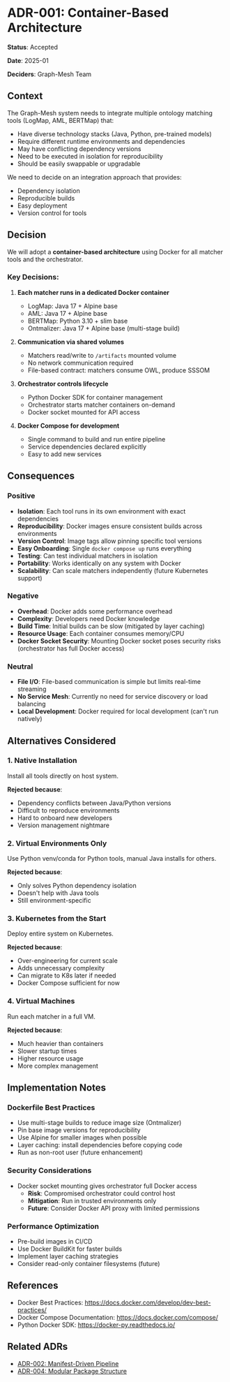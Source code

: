 # ADR-001: Container-Based Architecture

**Status**: Accepted

**Date**: 2025-01

**Deciders**: Graph-Mesh Team

## Context

The Graph-Mesh system needs to integrate multiple ontology matching tools (LogMap, AML, BERTMap) that:
- Have diverse technology stacks (Java, Python, pre-trained models)
- Require different runtime environments and dependencies
- May have conflicting dependency versions
- Need to be executed in isolation for reproducibility
- Should be easily swappable or upgradable

We need to decide on an integration approach that provides:
- Dependency isolation
- Reproducible builds
- Easy deployment
- Version control for tools

## Decision

We will adopt a **container-based architecture** using Docker for all matcher tools and the orchestrator.

### Key Decisions:

1. **Each matcher runs in a dedicated Docker container**
   - LogMap: Java 17 + Alpine base
   - AML: Java 17 + Alpine base
   - BERTMap: Python 3.10 + slim base
   - Ontmalizer: Java 17 + Alpine base (multi-stage build)

2. **Communication via shared volumes**
   - Matchers read/write to `/artifacts` mounted volume
   - No network communication required
   - File-based contract: matchers consume OWL, produce SSSOM

3. **Orchestrator controls lifecycle**
   - Python Docker SDK for container management
   - Orchestrator starts matcher containers on-demand
   - Docker socket mounted for API access

4. **Docker Compose for development**
   - Single command to build and run entire pipeline
   - Service dependencies declared explicitly
   - Easy to add new services

## Consequences

### Positive

- **Isolation**: Each tool runs in its own environment with exact dependencies
- **Reproducibility**: Docker images ensure consistent builds across environments
- **Version Control**: Image tags allow pinning specific tool versions
- **Easy Onboarding**: Single `docker compose up` runs everything
- **Testing**: Can test individual matchers in isolation
- **Portability**: Works identically on any system with Docker
- **Scalability**: Can scale matchers independently (future Kubernetes support)

### Negative

- **Overhead**: Docker adds some performance overhead
- **Complexity**: Developers need Docker knowledge
- **Build Time**: Initial builds can be slow (mitigated by layer caching)
- **Resource Usage**: Each container consumes memory/CPU
- **Docker Socket Security**: Mounting Docker socket poses security risks (orchestrator has full Docker access)

### Neutral

- **File I/O**: File-based communication is simple but limits real-time streaming
- **No Service Mesh**: Currently no need for service discovery or load balancing
- **Local Development**: Docker required for local development (can't run natively)

## Alternatives Considered

### 1. Native Installation

Install all tools directly on host system.

**Rejected because**:
- Dependency conflicts between Java/Python versions
- Difficult to reproduce environments
- Hard to onboard new developers
- Version management nightmare

### 2. Virtual Environments Only

Use Python venv/conda for Python tools, manual Java installs for others.

**Rejected because**:
- Only solves Python dependency isolation
- Doesn't help with Java tools
- Still environment-specific

### 3. Kubernetes from the Start

Deploy entire system on Kubernetes.

**Rejected because**:
- Over-engineering for current scale
- Adds unnecessary complexity
- Can migrate to K8s later if needed
- Docker Compose sufficient for now

### 4. Virtual Machines

Run each matcher in a full VM.

**Rejected because**:
- Much heavier than containers
- Slower startup times
- Higher resource usage
- More complex management

## Implementation Notes

### Dockerfile Best Practices

- Use multi-stage builds to reduce image size (Ontmalizer)
- Pin base image versions for reproducibility
- Use Alpine for smaller images when possible
- Layer caching: install dependencies before copying code
- Run as non-root user (future enhancement)

### Security Considerations

- Docker socket mounting gives orchestrator full Docker access
  - **Risk**: Compromised orchestrator could control host
  - **Mitigation**: Run in trusted environments only
  - **Future**: Consider Docker API proxy with limited permissions

### Performance Optimization

- Pre-build images in CI/CD
- Use Docker BuildKit for faster builds
- Implement layer caching strategies
- Consider read-only container filesystems (future)

## References

- Docker Best Practices: https://docs.docker.com/develop/dev-best-practices/
- Docker Compose Documentation: https://docs.docker.com/compose/
- Python Docker SDK: https://docker-py.readthedocs.io/

## Related ADRs

- [ADR-002: Manifest-Driven Pipeline](adr-002-manifest-driven-pipeline.md)
- [ADR-004: Modular Package Structure](adr-004-modular-package-structure.md)
